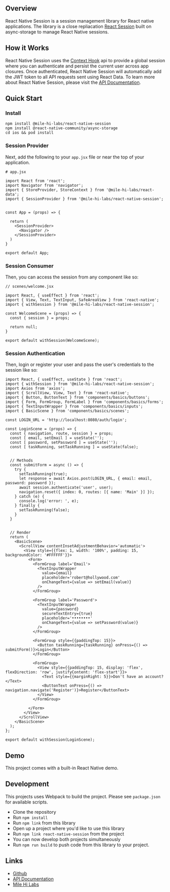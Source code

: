 ## Overview
React Native Session is a session management library for React native applications. The library is a close repliacation [React Session](https://github.com/mile-hi-labs/react-session) built on async-storage to manage React Native sessions.


## How it Works
React Native Session uses the [Context Hook](https://reactjs.org/docs/context.html) api to provide a global session where you can authenticate and persist the current user across app closures. Once authenticated, React Native Session will automatically add the JWT token to all API requests sent using React Data. To learn more about React Native Session, please visit the [API Documentation](https://app.gitbook.com/@mile-hi-labs/s/react-native-session/).


## Quick Start


### Install
```
npm install @mile-hi-labs/react-native-session
npm install @react-native-community/async-storage
cd ios && pod install
```

### Session Provider
Next, add the following to your `app.jsx` file or near the top of your application.

```
# app.jsx

import React from 'react';
import Navigator from 'navigator';
import { StoreProvider, StoreContext } from '@mile-hi-labs/react-data';
import { SessionProvider } from '@mile-hi-labs/react-native-session';


const App = (props) => {

  return (
    <SessionProvider>
      <Navigator />
    </SessionProvider>
  )
}

export default App;
```

### Session Consumer
Then, you can access the session from any component like so:

```
// scenes/welcome.jsx

import React, { useEffect } from 'react';
import { View, Text, TextInput, SafeAreaView } from 'react-native';
import { withSession } from '@mile-hi-labs/react-native-session';

const WelcomeScene = (props) => {
  const { session } = props;

  return null;
}

export default withSession(WelcomeScene);

```

### Session Authentication
Then, login or register your user and pass the user's credentials to the session like so:

```
import React, { useEffect, useState } from 'react';
import { withSession } from '@mile-hi-labs/react-native-session';
import Axios from 'axios';
import { ScrollView, View, Text } from 'react-native';
import { Button, ButtonText } from 'components/basics/buttons';
import { Form, FormGroup, FormLabel } from 'components/basics/forms';
import { TextInputWrapper } from 'components/basics/inputs';
import { BasicScene } from 'components/basics/scenes';

const LOGIN_URL = 'http://localhost:8080/auth/login';

const LoginScene = (props) => {
  const { navigation, route, session } = props;
  const [ email, setEmail ] = useState('');
  const [ password, setPassword ] = useState('');
  const [ taskRunning, setTaskRunning ] = useState(false);


  // Methods
  const submitForm = async () => {
    try {
      setTaskRunning(true);
      let response = await Axios.post(LOGIN_URL, { email: email, password: password });
      await session.authenticate('user', user);
      navigation.reset({ index: 0, routes: [{ name: 'Main' }] });
    } catch (e) {
      console.log('error: ', e);
    } finally {
      setTaskRunning(false);
    }
  }


  // Render
  return (
    <BasicScene>
      <ScrollView contentInsetAdjustmentBehavior='automatic'>
        <View style={{flex: 1, width: '100%', padding: 15, backgroundColor: '#FFFFFF'}}>
          <Form>
            <FormGroup label='Email'>
              <TextInputWrapper
                value={email}
                placeholder='robert@hollywood.com'
                onChangeText={value => setEmail(value)}
              />
            </FormGroup>

            <FormGroup label='Password'>
              <TextInputWrapper
                value={password}
                secureTextEntry={true}
                placeholder='••••••••'
                onChangeText={value => setPassword(value)}
              />
            </FormGroup>

            <FormGroup style={{paddingTop: 15}}>
              <Button taskRunning={taskRunning} onPress={() => submitForm()}>Login</Button>
            </FormGroup>

            <FormGroup>
              <View style={{paddingTop: 15, display: 'flex', flexDirection: 'row', justifyContent: 'flex-start'}}>
                <Text style={{marginRight: 5}}>Don't have an account?</Text>
                <ButtonText onPress={() => navigation.navigate('Register')}>Register</ButtonText>
              </View>
            </FormGroup>

          </Form>
        </View>
      </ScrollView>
    </BasicScene>
  );
};

export default withSession(LoginScene);

```

## Demo
This project comes with a built-in React Native demo.


## Development
This projects uses Webpack to build the project. Please see `package.json` for available scripts.
- Clone the repository
- Run `npm install`
- Run `npm link` from this library
- Open up a project where you'd like to use this library
- Run `npm link react-native-session` from the project
- You can now develop both projects simultaneously
- Run `npm run build` to push code from this library to your project.


## Links
- [Github](https://github.com/mile-hi-labs/react-native-session)
- [API Documentation](https://app.gitbook.com/@mile-hi-labs/s/react-native-session/)
- [Mile Hi Labs](https://milehilabs.io)
